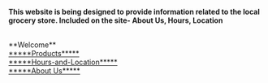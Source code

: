 **This website is being designed to provide information related to the local grocery store. Included on the site- About Us, Hours, Location** <br><br>
<!DOCTYPE html>  
<html
	<head>
     	<body>
   			**Welcome**  <br>
			<a href="https://zperov.github.io/Products">*****Products*****</a> <br>
			<a href="https://zperov.github.io/Hours-and-Location">*****Hours-and-Location*****</a> <br>
			<a href="https://zperov.github.io/About-Us/">*****About Us*****</a> <br>
			<b *****Site under Construction***** /b>
		</body>
</html>


